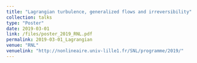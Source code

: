 ```yaml
---
title: "Lagrangian turbulence, generalized flows and irreversibility"
collection: talks
type: "Poster"
date: 2019-03-01
link: /files/poster_2019_RNL.pdf
permalink: 2019-03-01_Lagrangian
venue: "RNL"
venuelink: "http://nonlineaire.univ-lille1.fr/SNL/programme/2019/"
---
```


